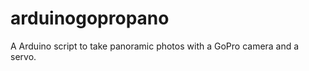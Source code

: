 arduinogopropano
================

A Arduino script to take panoramic photos with a GoPro camera and a servo.
